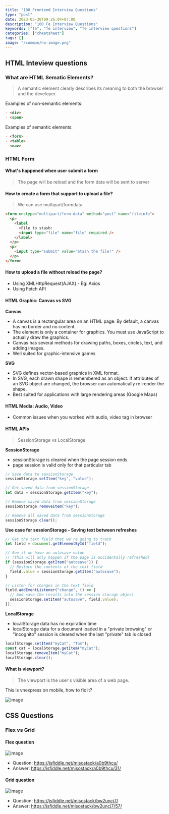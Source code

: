 ```yaml
---
title: "100 Frontend Interview Questions"
type: "post"
date: 2023-05-30T09:26:04+07:00
description: "100 Fe Interview Questions"
keywords: ["fe", "fe interview", "fe interview questions"]
categories: ["cheatsheet"]
tags: []
image: "/common/no-image.png"
---
```


## HTML Inteview questions

### What are HTML Sematic Elements?

> A semantic element clearly describes its meaning to both the browser and the developer.

Examples of non-semantic elements:

```md
- <div>
- <span>
```

Examples of semantic elements:

```md
- <form>
- <table>
- <nav>
```

### HTML Form

#### What's happened when user submit a form

> The page will be reload and the form data will be sent to server

#### How to create a form that support to upload a file?

> We can use multipart/formdata

```html
<form enctype="multipart/form-data" method="post" name="fileinfo">
  <p>
    <label
      >File to stash:
      <input type="file" name="file" required />
    </label>
  </p>
  <p>
    <input type="submit" value="Stash the file!" />
  </p>
</form>
```

#### How to upload a file without reload the page?

- Using XMLHttpRequest(AJAX) - Eg: Axios
- Using Fetch API

#### HTML Graphic: Canvas vs SVG

**Canvas**

- A canvas is a rectangular area on an HTML page. By default, a canvas has no border and no content.
- The <canvas> element is only a container for graphics. You must use JavaScript to actually draw the graphics.
- Canvas has several methods for drawing paths, boxes, circles, text, and adding images.
- Well suited for graphic-intensive games

**SVG**

- SVG defines vector-based graphics in XML format.
- In SVG, each drawn shape is remembered as an object. If attributes of an SVG object are changed, the browser can automatically re-render the shape.
- Best suited for applications with large rendering areas (Google Maps)

#### HTML Media: Audio, Video

- Common issues when you worked with audio, video tag in browser

#### HTML APIs

> SessionStorage vs LocalStorage

**SessionStorage**

- sessionStorage is cleared when the page session ends
- page session is valid only for that particular tab

```js
// Save data to sessionStorage
sessionStorage.setItem("key", "value");

// Get saved data from sessionStorage
let data = sessionStorage.getItem("key");

// Remove saved data from sessionStorage
sessionStorage.removeItem("key");

// Remove all saved data from sessionStorage
sessionStorage.clear();
```

**Use case for sessionStorage - Saving text between refreshes**

```js
// Get the text field that we're going to track
let field = document.getElementById("field");

// See if we have an autosave value
// (this will only happen if the page is accidentally refreshed)
if (sessionStorage.getItem("autosave")) {
  // Restore the contents of the text field
  field.value = sessionStorage.getItem("autosave");
}

// Listen for changes in the text field
field.addEventListener("change", () => {
  // And save the results into the session storage object
  sessionStorage.setItem("autosave", field.value);
});
```

**LocalStorage**

- localStorage data has no expiration time
- localStorage data for a document loaded in a "private browsing" or "incognito" session is cleared when the last "private" tab is closed

```js
localStorage.setItem("myCat", "Tom");
const cat = localStorage.getItem("myCat");
localStorage.removeItem("myCat");
localStorage.clear();
```

#### What is viewport?

> The viewport is the user's visible area of a web page.

This is vnexpress on mobile, how to fix it?

![image](https://user-images.githubusercontent.com/31009750/241838304-6ef43f26-caca-42bf-8a3e-28d317d6c326.png)

## CSS Questions

### Flex vs Grid

#### Flex question

![image](https://user-images.githubusercontent.com/31009750/241841631-a3febd61-07af-451c-9a6d-0de1c0821429.png)

- Question: https://jsfiddle.net/misostack/a0b9thcu/
- Answer: https://jsfiddle.net/misostack/a0b9thcu/31/

#### Grid question

![image](https://user-images.githubusercontent.com/31009750/241854208-76fa996b-e92c-4347-83de-b76da67d9ada.png)

- Question: https://jsfiddle.net/misostack/bw2uncj7/
- Answer: https://jsfiddle.net/misostack/bw2uncj7/57/
